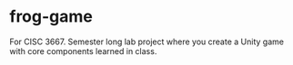# frog-game
For CISC 3667. Semester long lab project where you create a Unity game with core components learned in class.
